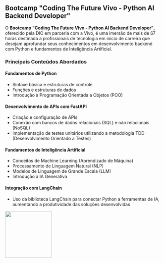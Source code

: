 ## Bootcamp "Coding The Future Vivo - Python AI Backend Developer"

O <b>Bootcamp "Coding The Future Vivo - Python AI Backend Developer"</b>, oferecido pela DIO em parceria com a Vivo, é uma imersão de mais de 67 horas destinada a profissionais de tecnologia em início de carreira que desejam aprofundar seus conhecimentos em desenvolvimento backend com Python e fundamentos de Inteligência Artificial.

### Principais Conteúdos Abordados<br>
#### Fundamentos de Python<br>
- Sintaxe básica e estruturas de controle<br>
- Funções e estruturas de dados<br>
- Introdução à Programação Orientada a Objetos (POO)<br>

#### Desenvolvimento de APIs com FastAPI<br>
- Criação e configuração de APIs<br>
- Conexão com bancos de dados relacionais (SQL) e não relacionais (NoSQL)<br>
- Implementação de testes unitários utilizando a metodologia TDD (Desenvolvimento Orientado a Testes)<br>

#### Fundamentos de Inteligência Artificial<br>
- Conceitos de Machine Learning (Aprendizado de Máquina)
- Processamento de Linguagem Natural (NLP)
- Modelos de Linguagem de Grande Escala (LLM)
- Introdução à IA Generativa

#### Integração com LangChain<br>
- Uso da biblioteca LangChain para conectar Python a ferramentas de IA, aumentando a produtividade das soluções desenvolvidas

<img height="150em" src="https://info4fun.com.br/wp-content/uploads/2024/04/CodingTheFutureVivoPythonAI-360x270.webp">
